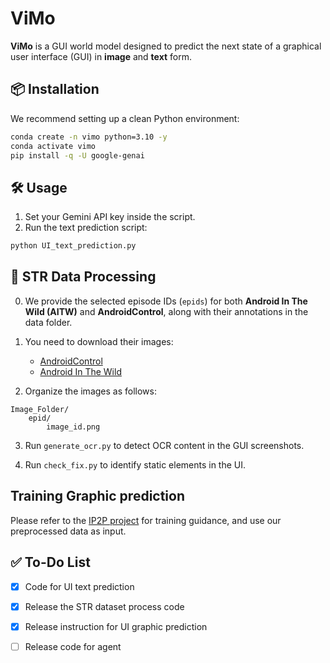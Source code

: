 # ViMo


**ViMo** is a GUI world model designed to predict the next state of a graphical user interface (GUI) in  **image** and **text** form.


## 📦 Installation

We recommend setting up a clean Python environment:

```bash
conda create -n vimo python=3.10 -y
conda activate vimo
pip install -q -U google-genai
```


## 🛠️ Usage

1. Set your Gemini API key inside the script.
2. Run the text prediction script:

```bash
python UI_text_prediction.py
```

## 📂 STR Data Processing

0. We provide the selected episode IDs (`epids`) for both **Android In The Wild (AITW)** and **AndroidControl**, along with their annotations in the data folder.

1. You need to download their images:
   - [AndroidControl](https://github.com/google-research/google-research/tree/master/android_control)
   - [Android In The Wild](https://github.com/google-research/google-research/tree/master/android_in_the_wild)

2. Organize the images as follows:
```
Image_Folder/
    epid/
        image_id.png
```
3. Run `generate_ocr.py` to detect OCR content in the GUI screenshots.

4. Run `check_fix.py` to identify static elements in the UI.
  
## Training Graphic prediction

Please refer to the [IP2P project](https://github.com/timothybrooks/instruct-pix2pix) for training guidance, and use our preprocessed data as input.

## ✅ To-Do List

- [x] Code for  UI text prediction
- [x] Release the STR dataset process code
- [x] Release instruction for UI graphic prediction
- [ ] Release code for agent 

